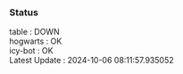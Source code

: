 ### Status


table : DOWN  
hogwarts : OK  
icy-bot : OK  
Latest Update : 2024-10-06 08:11:57.935052

